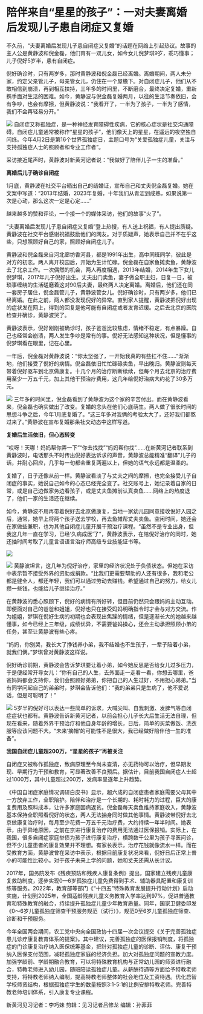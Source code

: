 # 陪伴来自“星星的孩子”：一对夫妻离婚后发现儿子患自闭症又复婚

不久前，“夫妻离婚后发现儿子患自闭症又复婚”的话题在网络上引起热议。故事的主人公是黄静波和倪金磊，他们育有一双儿女，如今女儿倪梦琪9岁，乖巧懂事；儿子倪好5岁半，患有自闭症。

倪好确诊时，只有两岁多，那时黄静波和倪金磊已经离婚。离婚期间，两人未分家，约定父亲管儿子，母亲管女儿，仍住在一个屋檐下。对自闭症儿子，他们从不敢相信到崩溃，再到相互扶持，三年多的时间里，不断磨合，最终决定复婚，重新携手面对生活的困难。如今，黄静波与倪金磊复婚两月，以往的生活节奏依旧，会有争吵，也会有摩擦，但黄静波说：“我看开了，一半为了孩子，一半为了感情，我们不会再轻易分开。”

![](https://inews.gtimg.com/news_bt/OqYScHbIPGUdx9PeGsmWaF6Tr4aYQvrF2yAGBpmr0STywAA/1000)
自闭症又称孤独症，是一种神经发育障碍性疾病，它的核心症状是社交沟通障碍。自闭症儿童通常被称作“星星的孩子”，他们像天上的星星，在遥远的夜空独自闪烁。今年4月2日是第16个世界孤独症日，主题口号为“关爱孤独症儿童，关注与支持孤独症人士的照顾者和专业工作者”。

采访接近尾声时，黄静波对新黄河记者说：“我做好了陪伴儿子一生的准备。”

**离婚后儿子确诊自闭症**

1月底，黄静波在社交平台晒出自己的结婚证，宣布自己和丈夫倪金磊复婚。她在文案中写道：“2013年结婚，2023年复婚，十年我们从青涩到成熟，如果说第一次是心动，那么这次一定是心定……”

越来越多的赞和评论，一个接一个的媒体采访，他们的故事“火了”。

“夫妻离婚后发现儿子患自闭症又复婚”登上热搜，有人送上祝福，有人提出质疑。黄静波在社交平台感谢祝福鼓励他们的网友。对于质疑声，她表示自己并不在乎这些，只想照顾好自己的家，照顾好自闭症儿子。

黄静波和倪金磊来自河北廊坊香河县，都是1991年出生，高中同班同学，彼此是对方的初恋。两人离开校园后，开始为生计忙碌。倪金磊在自家鱼摊卖鱼，黄静波去了北京工作。一次偶然的机会，两人再度相遇，2013年结婚，2014年生下女儿倪梦琪，2017年儿子倪好出生。丈夫出门卖鱼，妻子做全职主妇，日复一日，被琐事缠绕的生活磋磨着这对90后夫妻，最终两人决定离婚。离婚后，他们还在同一套房子居住，倪金磊管儿子，黄静波管女儿。倪好确诊时，只有两岁多，他们已经离婚。在此之前，两人都没发现倪好的异常。直到家人提醒，黄静波把倪好出现的症状发在网上，得到的回复是他可能有自闭症或者发育迟缓。之后去北京的医院检查并确诊，黄静波哭了。

黄静波表示，倪好刚刚被确诊时，孩子爸爸比较焦虑，情绪不稳定，有点暴躁。自己也经常会崩溃，两人发生争吵是常有的事。倪好无法感知这种状况，但是懂事的倪梦琪看在眼里，记在心里。

一年后，倪金磊对黄静波说：“你太坚强了，一开始我真的有些扛不住……”渐渐地，他们接受了倪好的病情。倪金磊依旧忙忙碌碌卖鱼，早出晚归。黄静波则每天带着倪好驱车到北京做康复。十几个月的治疗断断续续，但每个月去北京的治疗费用至少一万五千元，加上其他干预治疗费用，这几年给倪好治病大约花了30多万元。

![](https://inews.gtimg.com/news_bt/Os0pQmfhlIT4W0E0zGXweJvj2Abe01PU3BrFOgtXF-91gAA/1000)
三年多的时间里，倪金磊看到了黄静波为这个家的辛苦付出。而在黄静波看来，倪金磊也确实做出了改变。复婚的念头在他们心底萌生。两人做了很长时间的思想斗争之后，今年1月底复婚了。“这三年多对我俩的考验太大了，还好我们都熬过来了。”黄静波在宣布复婚那条社交动态中这样写道。

**复婚后生活依旧，但心态转变**

“哎呀！天哪！妈妈帮你弄一下”“你去找找”“妈妈帮你找”……在新黄河记者联系到黄静波时，电话那头不时传出倪好表达诉求的声音，黄静波总能精准“翻译”儿子的话，并耐心回应，几乎每一句都会重复两遍以上，但她的语气永远都是温柔的。

复婚了，日子还像从前一样。黄静波看淡了与丈夫之间的摩擦，也完全接受儿子自闭症的事实，她说自己如今的心态已经完全变了。社交账号上，她记录着自家的日常，或是自己边做家务边看孩子，或是丈夫鱼摊前认真卖鱼……网络上的热度退了，他们一家的生活还在继续。

如今，黄静波不用再带着倪好去北京做康复，当地一家幼儿园同意接收倪好入园之后，通常，她早上将两个孩子送去学校，再去鱼摊帮丈夫卖鱼。空闲时间，她还会在家做些兼职，也为其他自闭症儿童开展干预治疗课程。“虽然不是专业出身，但我这几年一直在学习，已经‘久病成医’了”，黄静波表示，在陪倪好治疗的同时，她还抽时间考取了儿童言语语言治疗师高级专业技能证书等。

![](https://inews.gtimg.com/news_bt/Owb-itSdk-fMa0oD9S3Ru-9cOxLAo_jOUiSYP8EGZKw_AAA/1000)

![](https://inews.gtimg.com/news_bt/O6b586u3ueCmeQQq4Oo64m_PW8svfNPMLEEjQ8ut5V7DQAA/1000)
黄静波坦言，这几年为倪好治疗，家里的经济状况处于负债状态。但她在采访中表示暂不接受外界的资助或捐款。“比我们更需要帮助的人还有很多，我和老公都是健全人，都还年轻，我们可以通过劳动去赚钱。希望通过自己的努力，给女儿攒一些钱，也能给儿子继续治疗。”

在黄静波的悉心照顾下，倪好的病情有所好转，但目前仍然只会跟妈妈主动互动。即便面对自己的爸爸和姐姐，倪好也只在接受妈妈明确指令时才会与对方交流。作为姐姐，梦琪在倪好生病的初期也会表现出焦躁的情绪，但是逐渐长大的她越来越懂事，如今已经上三年级，成绩优异，不需要爸妈操心，还会主动承担照顾小弟的任务，甚至让黄静波有些心疼。

“妈妈，你别哭，我长大了挣钱养小弟，我不结婚也不生孩子，一辈子陪着小弟，就我们俩。”梦琪曾对黄静波这样说。

倪好确诊前期，黄静波会告诉梦琪要让着小弟，如今她反思是否给女儿过多压力，于是便经常开导女儿：“你有自己的人生，去外面走一走看一看，你想去哪里，爸爸妈妈都会支持你，我们会照顾好弟弟，你把自己的人生过好，不用担心弟弟。”当有同学问起自己的弟弟时，梦琪会告诉他们：“我的弟弟只是生病了，他不爱说话，但是可聪明了！”

![](https://inews.gtimg.com/news_bt/OJixaB9Xy9YVgFmnMAeekBDUFijZLFP9n8GErKDDSUtsIAA/1000)
5岁半的倪好可以表达一些简单的诉求，大喊尖叫、自我刺激、发脾气等自闭症症状也都有。黄静波告诉新黄河记者，以前会担心儿子长大后生活无法自理，但现在看来，随着外界干预治疗和他自身年龄的增长，日后，简单的买菜做饭、洗衣服等应该问题不大。“未来‘摘帽’的可能性不是很大，我已经做好陪伴他一生的准备”。

**我国自闭症儿童超200万，“星星的孩子”再被关注**

自闭症又被称作孤独症，致病原理至今尚未查清，亦无药物可以治疗，但早期发现、早期行为干预和教育，可显著改善不良预后。据估计，目前我国自闭症人士超过1000万，其中儿童超过200万，发病率呈逐年上升趋势。

《中国自闭症家庭情况调研白皮书》显示，超六成的自闭症患者家庭需要父母其中一方放弃工作，全职陪护。陪伴和治疗是一个长期的、耗时耗力的过程，巨大的康复费用及照料成本，让许多家庭因病返贫。倪金磊每天卖鱼维持家庭收入，黄静波基本保持全职照看倪好的状态，两人无法抽身同时做其他事情。黄静波带倪好去北京做康复治疗时，每月至少花费一万五千元治疗费，大约持续一年半时间。她表示，由于异地原因，之前在京进行康复治疗的费用无法通过医保报销。实际上，在我国，很多自闭症家庭举债为孩子进行康复治疗，横跨数千公里为孩子寻医问诊，但不少儿童患者的康复效果并不理想。有家长表示，治疗花钱就像流水一样。而在受教育方面，黄静波曾在采访中表示，根据目前康复状况来看，倪好日后正常上普小的可能性比较小。对于孩子未来上学的问题，她和丈夫还需从长计议。

2017年，国务院发布《残疾预防和残疾人康复条例》提出，国家建立残疾儿童康复救助制度，逐步实现0—6岁孤独症儿童免费得到手术、辅助器具配置和康复训练等服务。2022年，教育部等部门《“十四五”特殊教育发展提升行动计划》启动实施，计划到2025年，全国适龄残疾儿童义务教育入学率达到97%，促进普通教育和特殊教育的融合，持续提升孤独症儿童少年教育质量。同年，国家卫健委印发《0～6岁儿童孤独症筛查干预服务规范（试行）》，规范0至6岁儿童孤独症筛查、诊断和干预服务。

今年全国两会期间，农工党中央向全国政协十四届一次会议提交《关于完善孤独症患儿诊疗康复教育体系的提案》。其中建议，完善孤独症的医保报销制度，将孤独症的门诊康复治疗纳入医保统筹基金，把针对孤独症儿童的诊断、评估、康复干预纳入医保支付范围，减轻孤独症家庭的经济负担。加大对孤独症问题的宣教力度。加强学龄前、学龄期融合教育，可以将特殊教育机构与正常幼儿园的师资进行融合，特教老师进入幼儿园，随班陪读孤独症儿童。从薪酬待遇等方面给予特教老师支持，将特教老师纳入编制，提高特教老师整体的社会地位及工资待遇。优化启智学校师资结构，根据孤独症学生的数量按照3:1-5:1的比例安排特教老师。完善特教老师培训体系，引入康复专业课程。

新黄河见习记者：李巧妹 剪辑：见习记者吕修龙 编辑：孙菲菲

